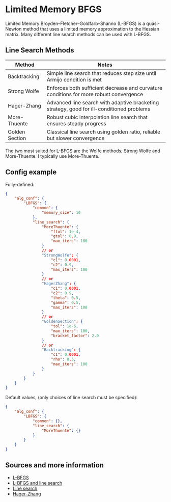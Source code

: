 # Limited Memory BFGS

Limited Memory Broyden–Fletcher–Goldfarb–Shanno (L-BFGS) is a quasi-Newton method that uses a limited memory approximation to the Hessian matrix. Many different line search methods can be used with L-BFGS.

## Line Search Methods


| Method | Notes |
|--------|-------|
| Backtracking | Simple line search that reduces step size until Armijo condition is met |
| Strong Wolfe | Enforces both sufficient decrease and curvature conditions for more robust convergence |
| Hager-Zhang | Advanced line search with adaptive bracketing strategy, good for ill-conditioned problems |
| More-Thuente | Robust cubic interpolation line search that ensures steady progress |
| Golden Section | Classical line search using golden ratio, reliable but slower convergence |

The two most suited for L-BFGS are the Wolfe methods; Strong Wolfe and More-Thuente. I typically use More-Thuente.

## Config example

Fully-defined:

```json
{
    "alg_conf": {
        "LBFGS": {
            "common": {
                "memory_size": 10
            },
            "line_search": {
                "MoreThuente": {
                    "ftol": 1e-4,
                    "gtol": 0.9,
                    "max_iters": 100
                }
                // or
                "StrongWolfe": {
                    "c1": 0.0001,
                    "c2": 0.9,
                    "max_iters": 100
                }
                // or 
                "HagerZhang": {
                    "c1": 0.0001,
                    "c2": 0.9,
                    "theta": 0.5,
                    "gamma": 0.5,
                    "max_iters": 100
                }
                // or
                "GoldenSection": {
                    "tol": 1e-6,
                    "max_iters": 100,
                    "bracket_factor": 2.0
                }
                // or
                "Backtracking": {
                    "c1": 0.0001,
                    "rho": 0.5,
                    "max_iters": 100
                }
            }
        }
    }
}
```

Default values, (only choices of line search must be specified): 

```json
{
    "alg_conf": {
        "LBFGS": {
            "common": {},
            "line_search": {
                "MoreThuente": {}
            }
        }
    }
}
```

## Sources and more information

- [L-BFGS](https://doi.org/10.1007/BF01589116)
- [L-BFGS and line search](https://doi.org/10.1007/978-0-387-40065-5)
- [Line search](https://doi.org/10.1145/192115.192132)
- [Hager-Zhang](https://doi.org/10.1145/1132973.1132979)
